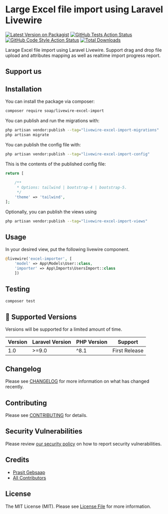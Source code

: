 # Large Excel file import using Laravel Livewire

[![Latest Version on Packagist](https://img.shields.io/packagist/v/soap/livewire-excel-import.svg?style=flat-square)](https://packagist.org/packages/soap/livewire-excel-import)
[![GitHub Tests Action Status](https://img.shields.io/github/actions/workflow/status/soap/livewire-excel-import/run-tests.yml?branch=main&label=tests&style=flat-square)](https://github.com/soap/livewire-excel-import/actions?query=workflow%3Arun-tests+branch%3Amain)
[![GitHub Code Style Action Status](https://img.shields.io/github/actions/workflow/status/soap/livewire-excel-import/fix-php-code-style-issues.yml?branch=main&label=code%20style&style=flat-square)](https://github.com/soap/livewire-excel-import/actions?query=workflow%3A"Fix+PHP+code+style+issues"+branch%3Amain)
[![Total Downloads](https://img.shields.io/packagist/dt/soap/livewire-excel-import.svg?style=flat-square)](https://packagist.org/packages/soap/livewire-excel-import)

Larage Excel file import using Laravel Livewire. Support drag and drop file upload and attributes mapping as well as realtime import progress report.

## Support us


## Installation

You can install the package via composer:

```bash
composer require soap/livewire-excel-import
```

You can publish and run the migrations with:

```bash
php artisan vendor:publish --tag="livewire-excel-import-migrations"
php artisan migrate
```

You can publish the config file with:

```bash
php artisan vendor:publish --tag="livewire-excel-import-config"
```

This is the contents of the published config file:

```php
return [
    
    /**
     * Options: tailwind | bootstrap-4 | bootstrap-5.
     */
    'theme' => 'tailwind',
];
```

Optionally, you can publish the views using

```bash
php artisan vendor:publish --tag="livewire-excel-import-views"
```

## Usage
In your desired view, put the following livewire component.
```php
@livewire('excel-importer', [
    'model' => App\Models\User::class, 
    'importer' => App\Imports\UsersImport::class
    ])
```

## Testing

```bash
composer test
```
## :wrench: Supported Versions

Versions will be supported for a limited amount of time.

| Version | Laravel Version | PHP Version | Support |
|---- |----|----|----|
| 1.0 | >=9.0| ^8.1 | First Release |


## Changelog

Please see [CHANGELOG](CHANGELOG.md) for more information on what has changed recently.

## Contributing

Please see [CONTRIBUTING](CONTRIBUTING.md) for details.

## Security Vulnerabilities

Please review [our security policy](../../security/policy) on how to report security vulnerabilities.

## Credits

- [Prasit Gebsaap](https://github.com/soap)
- [All Contributors](../../contributors)

## License

The MIT License (MIT). Please see [License File](LICENSE.md) for more information.
